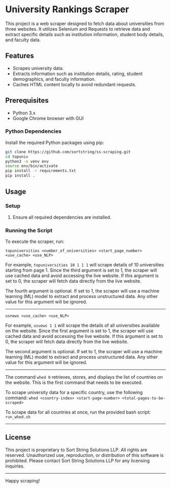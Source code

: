 # University Rankings Scraper

This project is a web scraper designed to fetch data about universities from three websites. It utilizes Selenium and Requests to retrieve data and extract specific details such as institution information, student body details, and faculty data.

## Features

- Scrapes university data.
- Extracts information such as institution details, rating, student demographics, and faculty information.
- Caches HTML content locally to avoid redundant requests.

## Prerequisites

- Python 3.x
- Google Chrome browser with GUI

### Python Dependencies

Install the required Python packages using pip:

```bash
git clone https://github.com/sortstring/ss-scraping.git
cd topuniv
python3 -m venv env
source env/bin/activate
pip install -r requirements.txt
pip install .
```

## Usage

### Setup

1. Ensure all required dependencies are installed.

### Running the Script

To execute the scraper, run:


```topuniversities <number_of_universities> <start_page_number> <use_cache> <use_NLP>```

For example, ```topuniversities 10 1 1 1``` will scrape details of 10 universities starting from page 1. Since the third argument is set to 1, the scraper will use cached data and avoid accessing the live website. If this argument is set to 0, the scraper will fetch data directly from the live website.

The fourth argument is optional. If set to 1, the scraper will use a machine learning (ML) model to extract and process unstructured data. Any other value for this argument will be ignored.

---

```usnews <use_cache> <use_NLP>```

For example, ```usuews 1 1``` will scrape the details of all universities available on the website. Since the first argument is set to 1, the scraper will use cached data and avoid accessing the live website. If this argument is set to 0, the scraper will fetch data directly from the live website.

The second argument is optional. If set to 1, the scraper will use a machine learning (ML) model to extract and process unstructured data. Any other value for this argument will be ignored.

---

The command ```whed 0``` retrieves, stores, and displays the list of countries on the website. This is the first command that needs to be executed.

To scrape university data for a specific country, use the following command:
```whed <country-index> <start-page-number> <total-pages-to-be-scraped>```

To scrape data for all countries at once, run the provided bash script:
```run_whed.sh```

---
## License

This project is proprietary to Sort String Solutions LLP. All rights are reserved. Unauthorized use, reproduction, or distribution of this software is prohibited. Please contact Sort String Solutions LLP for any licensing inquiries.

---

Happy scraping!


